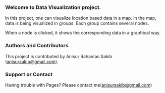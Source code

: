 ### Welcome to Data Visualization project.
In this project, one can visualize location based data in a map. In the map, data is being visualized in groups. Each group contains several nodes.

When a node is clicked, it shows the corresponding data in a graphical way.

### Authors and Contributors
This project is contributed by Anisur Rahaman Sakib (anisursakib@gmail.com).

### Support or Contact
Having trouble with Pages? Please contact me(anisursakib@gmail.com)